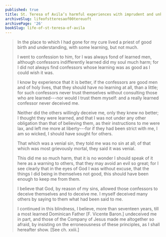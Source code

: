 ```yaml
---
published: true
title: St. Teresa of Avila’s harmful experiences with imprudent and unknowledgeable confessors
archiveSlug: lifeofstteresaof00tereuoft
archivePage: '26'
bookSlug: life-of-st-teresa-of-avila
---
```


> In the place to which I had gone for my cure lived a priest of good birth and understanding, with some learning, but not much.
>
> I went to confession to him, for I was always fond of learned men, although confessors indifferently learned did my soul much harm; for I did not always find confessors whose learning was as good as I could wish it was.
>
> I know by experience that it is better, if the confessors are good men and of holy lives, that they should have no learning at all, than a little; for such confessors never trust themselves without consulting those who are learned---nor would I trust them myself: and a really learned confessor never deceived me.
>
> Neither did the others willingly deceive me, only they knew no better; I thought they were learned, and that I was not under any other obligation than that of believing them, as their instructions to me were lax, and left me more at liberty---for if they had been strict with me, I am so wicked, I should have sought for others.
>
> That which was a venial sin, they told me was no sin at all; of that which was most grievously mortal, they said it was venial.
>
> This did me so much harm, that it is no wonder I should speak of it here as a warning to others, that they may avoid an evil so great; for I see clearly that in the eyes of God I was without excuse, that the things I did being in themselves not good, this should have been enough to keep me from them.
>
> I believe that God, by reason of my sins, allowed those confessors to deceive themselves and to deceive me. I myself deceived many others by saying to them what had been said to me.
>
> I continued in this blindness, I believe, more than seventeen years, till a most learned Dominican Father [F. Vicente Baron.] undeceived me in part, and those of the Company of Jesus made me altogether so afraid, by insisting on the erroneousness of these principles, as I shall hereafter show. [See ch. xxiii.]
